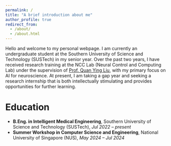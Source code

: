 ```yaml
---
permalink: /
title: "A brief introduction about me"
author_profile: true
redirect_from: 
  - /about/
  - /about.html
---
```


Hello and welcome to my personal webpage. I am currently an undergraduate student at the Southern University of Science and Technology (SUSTech) in my senior year. Over the past two years, I have received research training at the NCC Lab (Neural Control and Computing Lab) under the supervision of [Prof. Quan Ying Liu](https://scholar.google.com/citations?user=UpP9hJ8AAAAJ&hl=en), with my primary focus on AI for neuroscience. At present, I am taking a gap year and seeking a research internship that is both intellectually stimulating and provides opportunities for further learning.  


Education
======
- **B.Eng. in Intelligent Medical Engineering**, Southern University of Science and Technology (SUSTech), *Jul 2022 – present*  
- **Summer Workshop in Computer Science and Engineering**, National University of Singapore (NUS), *May 2024 – Jul 2024*  
